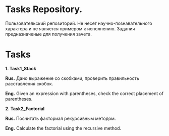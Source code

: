 # Tasks Repository.
Пользовательский репозиторий. Не несет научно-познавательного характера и не является примером к исполнению. Задания предназначеные для получения зачета.

# Tasks
**1. Task1_Stack**

**Rus.** Дано выражение со скобками, проверить правильность расставления скобок.

**Eng.** Given an expression with parentheses, check the correct placement of parentheses.

**2. Task2_Factorial**

**Rus.** Посчитать факториал рекурсивным методом.

**Eng.** Calculate the factorial using the recursive method.
